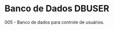 <html>
  <body>
    <h1>Banco de Dados DBUSER</h1>
    <p>005 - Banco de dados para controle de usuários.</p>
  </body>
</html>
